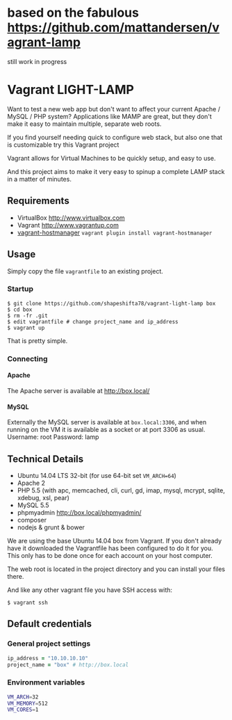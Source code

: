 # based on the fabulous https://github.com/mattandersen/vagrant-lamp
still work in progress

# Vagrant LIGHT-LAMP

Want to test a new web app but don't want to affect your current Apache / MySQL / PHP system?
Applications like MAMP are great, but they don't make it easy to maintain multiple, separate
web roots.

If you find yourself needing quick to configure web stack, but also one that is customizable try this Vagrant project

Vagrant allows for Virtual Machines to be quickly setup, and easy to use.

And this project aims to make it very easy to spinup a complete LAMP stack in a matter of minutes.

## Requirements

* VirtualBox <http://www.virtualbox.com>
* Vagrant <http://www.vagrantup.com>
 * [vagrant-hostmanager](https://github.com/smdahlen/vagrant-hostmanager) `vagrant plugin install vagrant-hostmanager`

## Usage

Simply copy the file `vagrantfile` to an existing project.

### Startup

	$ git clone https://github.com/shapeshifta78/vagrant-light-lamp box
	$ cd box
	$ rm -fr .git
	$ edit vagrantfile # change project_name and ip_address
	$ vagrant up

That is pretty simple.

### Connecting

#### Apache

The Apache server is available at <http://box.local/>

#### MySQL

Externally the MySQL server is available at `box.local:3306`, and when running on the VM it is available as a socket or at port 3306 as usual.
Username: root
Password: lamp

## Technical Details

* Ubuntu 14.04 LTS 32-bit (for use 64-bit set `VM_ARCH=64`)
* Apache 2
* PHP 5.5 (with apc, memcached, cli, curl, gd, imap, mysql, mcrypt, sqlite, xdebug, xsl, pear)
* MySQL 5.5
* phpmyadmin <http://box.local/phpmyadmin/>
* composer
* nodejs & grunt & bower

We are using the base Ubuntu 14.04 box from Vagrant. If you don't already have it downloaded
the Vagrantfile has been configured to do it for you. This only has to be done once
for each account on your host computer.

The web root is located in the project directory and you can install your files there.

And like any other vagrant file you have SSH access with:

	$ vagrant ssh

## Default credentials

### General project settings

```ruby
ip_address = "10.10.10.10"
project_name = "box" # http://box.local
```

### Environment variables

```bash
VM_ARCH=32
VM_MEMORY=512
VM_CORES=1
```

